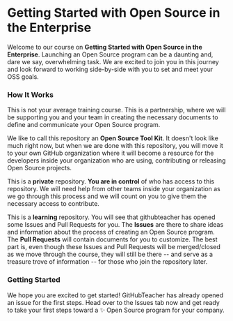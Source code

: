 # Getting Started with Open Source in the Enterprise

Welcome to our course on **Getting Started with Open Source in the Enterprise**. Launching an Open Source program can be a daunting and, dare we say, overwhelming task. We are excited to join you in this journey and look forward to working side-by-side with you to set and meet your OSS goals.

### How It Works

This is not your average training course. This is a partnership, where we will be supporting you and your team in creating the necessary documents to define and communicate your Open Source program.

We like to call this repository an **Open Source Tool Kit**. It doesn't look like much right now, but when we are done with this repository, you will move it to your own  GitHub organization where it will become a resource for the developers inside your organization who are using, contributing or releasing Open Source projects.

This is a **private** repository. **You are in control** of who has access to this repository. We will need help from other  teams inside your organization as we go through this process and we will count on you to give them the necessary access to contribute.

This is a **learning** repository. You will see that githubteacher has opened some Issues and Pull Requests for you.  The **Issues** are there to share ideas and information about the process of creating an Open Source program. The **Pull Requests** will contain documents for you to customize. The best part is, even though these Issues and Pull Requests will be merged/closed as we move through the course, they will still be there -- and serve as a treasure trove of information -- for those who join the repository later.  

### Getting Started

We hope you are excited to get started! GitHubTeacher has already opened an issue for the first steps. Head over to the Issues tab now and get ready to take your first steps toward a :sparkles:  Open Source program for your company.
